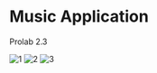 # Music Application
Prolab 2.3


![1](https://user-images.githubusercontent.com/61146415/147929316-1832c2c3-7b7f-4685-80d3-0df91022d725.png)
![2](https://user-images.githubusercontent.com/61146415/147929321-7f56bacf-6214-48ec-91fe-adf918aa1cd2.png)
![3](https://user-images.githubusercontent.com/61146415/147929324-8cdef02c-ac37-4816-8b58-335e5c63ebfc.png)
